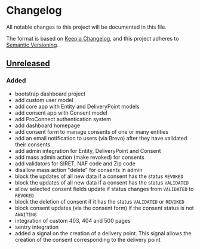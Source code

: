 # Changelog

All notable changes to this project will be documented in this file.

The format is based on [Keep a Changelog](https://keepachangelog.com/en/1.1.0/),
and this project adheres to
[Semantic Versioning](https://semver.org/spec/v2.0.0.html).

## [Unreleased]

### Added

- bootstrap dashboard project
- add custom user model
- add core app with Entity and DeliveryPoint models
- add consent app with Consent model
- add ProConnect authentication system
- add dashboard homepage
- add consent form to manage consents of one or many entities
- add an email notification to users (via Brevo) after they have validated their consents.
- add admin integration for Entity, DeliveryPoint and Consent
- add mass admin action (make revoked) for consents
- add validators for SIRET, NAF code and Zip code 
- disallow mass action "delete" for consents in admin
- block the updates of all new data if a consent has the status `REVOKED`
- block the updates of all new data if a consent has the status `VALIDATED`
- allow selected consent fields update if status changes from `VALIDATED` to  `REVOKED`
- block the deletion of consent if it has the status `VALIDATED` or `REVOKED` 
- block consent updates (via the consent form) if the consent status is not `AWAITING`
- integration of custom 403, 404 and 500 pages 
- sentry integration
- added a signal on the creation of a delivery point. This signal allows the creation 
of the consent corresponding to the delivery point


[unreleased]: https://github.com/MTES-MCT/qualicharge/compare/main...bootstrap-dashboard-project

